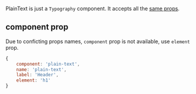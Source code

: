 PlainText is just a `Typography` component. It accepts all the [same props](https://material-ui.com/api/typography/).

## component prop

Due to conficting props names, `component` prop is not available, use `element` prop.

```jsx
{
    component: 'plain-text',
    name: 'plain-text',
    label: 'Header',
    element: 'h1'
}
```
